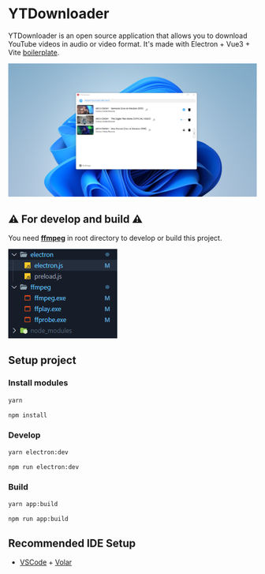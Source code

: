 # YTDownloader

YTDownloader is an open source application that allows you to download YouTube videos in audio or video format. It's made with Electron + Vue3 + Vite [boilerplate](https://github.com/kmrdev187/vite-vue3-electron).

![app_screenshot](/screenshots/ytdownloader.png?raw=true "App in the wild")

## :warning: For develop and build :warning:

You need **[ffmpeg](https://www.gyan.dev/ffmpeg/builds/ffmpeg-git-essentials.7z)** in root directory to develop or build this project.

![ffmpeg_screeenshot](/screenshots/ffmpeg-tree.png?raw=true "Ffmpeg")

## Setup project

### Install modules

```shell
yarn
```

```shell
npm install
```

### Develop

```shell
yarn electron:dev
```

```shell
npm run electron:dev
```

### Build

```shell
yarn app:build
```

```shell
npm run app:build
```

## Recommended IDE Setup

- [VSCode](https://code.visualstudio.com/) + [Volar](https://marketplace.visualstudio.com/items?itemName=johnsoncodehk.volar)
